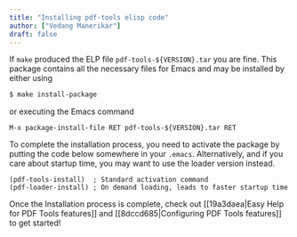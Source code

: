 ```yaml
---
title: "Installing pdf-tools elisp code"
author: ["Vedang Manerikar"]
draft: false
---
```


If `make` produced the ELP file `pdf-tools-${VERSION}.tar` you are fine. This package contains all the necessary files for Emacs and may be installed by either using

```sh
$ make install-package
```

or executing the Emacs command

```elisp
M-x package-install-file RET pdf-tools-${VERSION}.tar RET
```

To complete the installation process, you need to activate the package by putting the code below somewhere in your `.emacs`. Alternatively, and if you care about startup time, you may want to use the loader version instead.

```elisp
(pdf-tools-install)  ; Standard activation command
(pdf-loader-install) ; On demand loading, leads to faster startup time
```

Once the Installation process is complete, check out [[19a3daea|Easy Help for PDF Tools features]] and [[8dccd685|Configuring PDF Tools features]] to get started!
